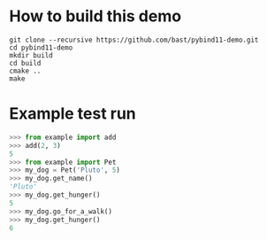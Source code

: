 # How to build this demo

```
git clone --recursive https://github.com/bast/pybind11-demo.git
cd pybind11-demo
mkdir build
cd build
cmake ..
make
```


# Example test run

```python
>>> from example import add
>>> add(2, 3)
5
>>> from example import Pet
>>> my_dog = Pet('Pluto', 5)
>>> my_dog.get_name()
'Pluto'
>>> my_dog.get_hunger()
5
>>> my_dog.go_for_a_walk()
>>> my_dog.get_hunger()
6
```
